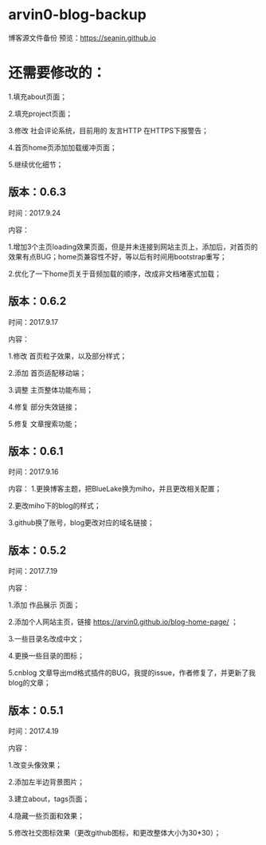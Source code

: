# arvin0-blog-backup
博客源文件备份
预览：https://seanin.github.io

# 还需要修改的：
1.填充about页面；

2.填充project页面；

3.修改 社会评论系统，目前用的 友言HTTP 在HTTPS下报警告；

4.首页home页添加加载缓冲页面；

5.继续优化细节；

## 版本：0.6.3
时间：2017.9.24

内容：

1.增加3个主页loading效果页面，但是并未连接到网站主页上，添加后，对首页的效果有点BUG；home页兼容性不好，等以后有时间用bootstrap重写；

2.优化了一下home页关于音频加载的顺序，改成非文档堵塞式加载；

## 版本：0.6.2
时间：2017.9.17

内容：

1.修改 首页粒子效果，以及部分样式；

2.添加 首页适配移动端；

3.调整 主页整体功能布局；

4.修复 部分失效链接；

5.修复 文章搜索功能；

## 版本：0.6.1
时间：2017.9.16

内容：
1.更换博客主题，把BlueLake换为miho，并且更改相关配置；

2.更改miho下的blog的样式；

3.github换了账号，blog更改对应的域名链接；

## 版本：0.5.2
时间：2017.7.19

内容：

1.添加 作品展示 页面；

2.添加个人网站主页，链接 https://arvin0.github.io/blog-home-page/ ；

3.一些目录名改成中文；

4.更换一些目录的图标；

5.cnblog 文章导出md格式插件的BUG，我提的issue，作者修复了，并更新了我blog的文章；

## 版本：0.5.1
时间：2017.4.19

内容：

1.改变头像效果；

2.添加左半边背景图片；

3.建立about，tags页面；

4.隐藏一些页面和效果；

5.修改社交图标效果（更改github图标，和更改整体大小为30*30）；


